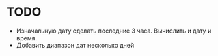 # TODO

- Изначальную дату сделать последние 3 часа. Вычислить и дату и время.
- Добавить диапазон дат несколько дней